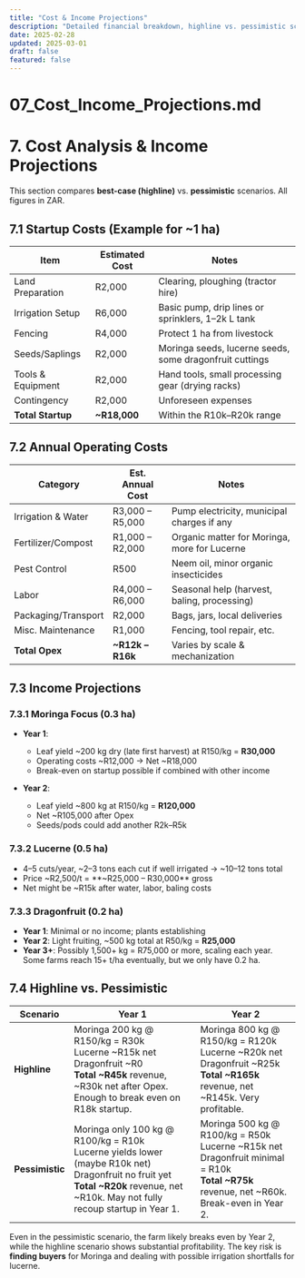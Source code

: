 ```yaml
---
title: "Cost & Income Projections"
description: "Detailed financial breakdown, highline vs. pessimistic scenarios, break-even points."
date: 2025-02-28
updated: 2025-03-01
draft: false
featured: false
---
```


# 07_Cost_Income_Projections.md

# 7. Cost Analysis & Income Projections

This section compares **best-case (highline)** vs. **pessimistic** scenarios. All figures in ZAR.

## 7.1 Startup Costs (Example for ~1 ha)

| **Item**           | **Estimated Cost** | **Notes**                                                         |
|--------------------|--------------------|-------------------------------------------------------------------|
| Land Preparation   | R2,000            | Clearing, ploughing (tractor hire)                                |
| Irrigation Setup   | R6,000            | Basic pump, drip lines or sprinklers, 1–2k L tank                 |
| Fencing            | R4,000            | Protect 1 ha from livestock                                       |
| Seeds/Saplings     | R2,000            | Moringa seeds, lucerne seeds, some dragonfruit cuttings           |
| Tools & Equipment  | R2,000            | Hand tools, small processing gear (drying racks)                  |
| Contingency        | R2,000            | Unforeseen expenses                                               |
| **Total Startup**  | **~R18,000**      | Within the R10k–R20k range                                        |

## 7.2 Annual Operating Costs

| **Category**       | **Est. Annual Cost** | **Notes**                                                      |
|--------------------|----------------------|----------------------------------------------------------------|
| Irrigation & Water | R3,000 – R5,000     | Pump electricity, municipal charges if any                     |
| Fertilizer/Compost | R1,000 – R2,000     | Organic matter for Moringa, more for Lucerne                   |
| Pest Control       | R500                | Neem oil, minor organic insecticides                           |
| Labor              | R4,000 – R6,000     | Seasonal help (harvest, baling, processing)                    |
| Packaging/Transport| R2,000              | Bags, jars, local deliveries                                   |
| Misc. Maintenance  | R1,000              | Fencing, tool repair, etc.                                     |
| **Total Opex**     | **~R12k – R16k**    | Varies by scale & mechanization                                |

## 7.3 Income Projections

### 7.3.1 Moringa Focus (0.3 ha)

- **Year 1**:  
  - Leaf yield ~200 kg dry (late first harvest) at R150/kg = **R30,000**  
  - Operating costs ~R12,000 → Net ~R18,000  
  - Break-even on startup possible if combined with other income  

- **Year 2**:  
  - Leaf yield ~800 kg at R150/kg = **R120,000**  
  - Net ~R105,000 after Opex  
  - Seeds/pods could add another R2k–R5k  

### 7.3.2 Lucerne (0.5 ha)

- 4–5 cuts/year, ~2–3 tons each cut if well irrigated → ~10–12 tons total  
- Price ~R2,500/t = **~R25,000 – R30,000** gross  
- Net might be ~R15k after water, labor, baling costs  

### 7.3.3 Dragonfruit (0.2 ha)

- **Year 1**: Minimal or no income; plants establishing  
- **Year 2**: Light fruiting, ~500 kg total at R50/kg = **R25,000**  
- **Year 3+**: Possibly 1,500+ kg = R75,000 or more, scaling each year. Some farms reach 15+ t/ha eventually, but we only have 0.2 ha.  

## 7.4 Highline vs. Pessimistic

| **Scenario** | **Year 1**                    | **Year 2**                              |
|--------------|--------------------------------|-----------------------------------------|
| **Highline** | Moringa 200 kg @ R150/kg = R30k <br> Lucerne ~R15k net <br> Dragonfruit ~R0 <br> **Total ~R45k** revenue, ~R30k net after Opex. Enough to break even on R18k startup. | Moringa 800 kg @ R150/kg = R120k <br> Lucerne ~R20k net <br> Dragonfruit ~R25k <br> **Total ~R165k** revenue, net ~R145k. Very profitable. |
| **Pessimistic** | Moringa only 100 kg @ R100/kg = R10k <br> Lucerne yields lower (maybe R10k net) <br> Dragonfruit no fruit yet <br> **Total ~R20k** revenue, net ~R10k. May not fully recoup startup in Year 1. | Moringa 500 kg @ R100/kg = R50k <br> Lucerne ~R15k net <br> Dragonfruit minimal = R10k <br> **Total ~R75k** revenue, net ~R60k. Break-even in Year 2. |

Even in the pessimistic scenario, the farm likely breaks even by Year 2, while the highline scenario shows substantial profitability. The key risk is **finding buyers** for Moringa and dealing with possible irrigation shortfalls for lucerne. 

